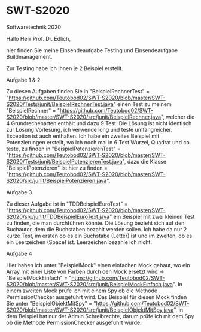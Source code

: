 # SWT-S2020
Softwaretechnik 2020



Hallo Herr Prof. Dr. Edlich,

hier finden Sie meine Einsendeaufgabe Testing und Einsendeaufgabe Buildmanagement.


Zur Testing habe ich Ihnen je 2 Beispiel erstellt. 

Aufgabe 1 & 2 

Zu diesen Aufgaben finden Sie in "BeispielRechnerTest" = "https://github.com/Teutobod02/SWT-S2020/blob/master/SWT-S2020/Tests/junit/BeispielRechnerTest.java" einen Test zu meinem "BeispielRechner" = "https://github.com/Teutobod02/SWT-S2020/blob/master/SWT-S2020/src/junit/BeispielRechner.java", welcher die 4 Grundrechenarten enthält und dazu 9 Test. Die Lösung ist nicht identisch zur Lösung Vorlesung, ich verwende long und teste umfangreicher. Exception ist auch enthalten. 
Ich habe ein zweites Beispiel mit Potenzierungen erstellt, wo ich noch mal in 6 Test Wurzel, Quadrat und co. teste, zu finden in "BeispielPotenzierenTest" = "https://github.com/Teutobod02/SWT-S2020/blob/master/SWT-S2020/Tests/junit/BeispielPotenzierenTest.java", dazu die Klasse "BeispielPotenzieren" ist hier zu finden = "https://github.com/Teutobod02/SWT-S2020/blob/master/SWT-S2020/src/junit/BeispielPotenzieren.java".

Aufgabe 3

Zu dieser Aufgabe ist in "TDDBeispielEuroText" = "https://github.com/Teutobod02/SWT-S2020/blob/master/SWT-S2020/src/junit/TDDBeispielEuroText.java" ein Beispiel mit zwei kleinen Test zu finden, die man durchführen könnte. Die Lösung bezieht sich auf den Buchautor, dem die Buchstaben bezahlt werden sollen. Ich habe da nur 2 kurze Test, im ersten ob es ein Buchstabe (Letter) ist und im zweiten, ob es ein Leerzeichen (Space) ist. Leerzeichen bezahle ich nicht. 

Aufgabe 4

Hier haben ich unter "BeispielMock" einen einfachen Mock gebaut, wo ein Array mit einer Liste von Farben durch den Mock ersetzt wird -> "BeispielMockEinfach" = "https://github.com/Teutobod02/SWT-S2020/blob/master/SWT-S2020/src/junit/BeispielMockEinfach.java". In einem zweiten Mock prüfe ich mit einem Spy ob die Methode PermissionChecker ausgeführt wird. Das Beispiel für diesen Mock finden Sie unter "BeispielObjektMitSpy" = "https://github.com/Teutobod02/SWT-S2020/blob/master/SWT-S2020/src/junit/BeispielObjektMitSpy.java", in dem Beispiel hat nur der Admin Schreibrechte, darum prüfe ich mit dem Spy ob die Methode PermissionChecker ausgeführt wurde. 
